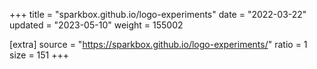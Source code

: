 +++
title = "sparkbox.github.io/logo-experiments"
date = "2022-03-22"
updated = "2023-05-10"
weight = 155002

[extra]
source = "https://sparkbox.github.io/logo-experiments/"
ratio = 1
size = 151
+++
